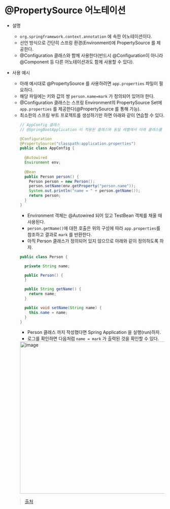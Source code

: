# @PropertySource 어노테이션

* 설명
    * `org.springframework.context.annotation` 에 속한 어노테이션이다.
    * 선언 방식으로 간단히 스프링 환경(Environment)에 PropertySource 를 제공한다.
    * @Configuration 클래스와 함께 사용한다(반드시 @Configuration이 아니라 @Component 등 다른 어노테이션과도 함께 사용할 수 있다).
* 사용 예시
    * 아래 예시대로 @PropertySource 를 사용하려면 `app.properties` 파일이 필요하다.
    * 해당 파일에는 키와 값의 쌍 `person.name=mark` 가 정의되어 있어야 한다.
    * @Configuration 클래스는 스프링 Environment의 PropertySource Set에 `app.properties` 를 제공한다(@PropertySource 를 통해 가능).
    * 최소한의 스프링 부트 프로젝트를 생성하기만 하면 아래와 같이 연습할 수 있다.
      ```java
      // AppConfig 클래스
      // @SpringBootApplication 이 적용된 클래스와 동일 레벨에서 아래 클래스를 정의하였다. 
      
      @Configuration
      @PropertySource("classpath:application.properties")
      public class AppConfig {
        
        @Autowired
        Environment env;
        
        @Bean
        public Person person() {
          Person person = new Person();
          person.setName(env.getProperty("person.name"));
          System.out.println("name = " + person.getName());
          return person;
        }
      }
      ```
        * Environment 객체는 @Autowired 되어 있고 TestBean 객체를 채울 때 사용된다.
        * `person.getName()`에 대한 호출은 위의 구성에 따라 `app.properties`를 참조하고 결과로 `mark` 를 반환한다.
        * 아직 Person 클래스가 정의되어 있지 않으므로 아래와 같이 정의하도록 하자.
        ```java
        public class Person {

          private String name;
        
          public Person() {
          }
        
          public String getName() {
            return name;
          }
        
          public void setName(String name) {
            this.name = name;
          }
        }
        ```
        * Person 클래스 까지 작성했다면 Spring Application 을 실행(run)하자.
        * 로그를 확인하면 다음처럼 `name = mark` 가 출력된 것을 확인할 수 있다.
        <img width="478" alt="image" src="https://user-images.githubusercontent.com/49539592/143594538-5bc97237-1867-4a44-bf53-98a8e9167224.png">
          
  > [출처](https://docs.spring.io/spring-framework/docs/current/javadoc-api/org/springframework/context/annotation/PropertySource.html)
